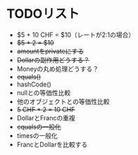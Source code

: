# TODOリスト

- $5 + 10 CHF = $10（レートが2:1の場合）
- ~~$5 * 2 = $10~~
- ~~amountをprivateにする~~
- ~~Dollarの副作用どうする？~~
- Moneyの丸め処理どうする？
- ~~equals()~~
- hashCode()
- nullとの等価性比較
- 他のオブジェクトとの等価性比較
- ~~5 CHF * 2 = 10 CHF~~
- DollarとFrancの重複
- ~~equalsの一般化~~
- timesの一般化
- FrancとDollarを比較する
